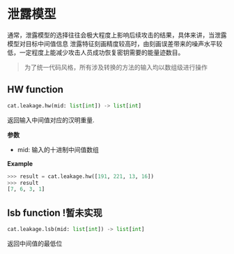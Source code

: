 # 泄露模型

通常，泄露模型的选择往往会极大程度上影响后续攻击的结果，具体来讲，当泄露模型对目标中间值信息 泄露特征刻画精度较高时，由刻画误差带来的噪声水平较低，一定程度上能减少攻击人员成功恢复密钥需要的能量迹数目。

>   为了统一代码风格，所有涉及转换的方法的输入均以数组级进行操作

## HW function

~~~python
cat.leakage.hw(mid: list[int]) -> list[int]
~~~

返回输入中间值对应的汉明重量.

**参数**

*   mid: 输入的十进制中间值数组

**Example**

~~~python
>>> result = cat.leakage.hw([191, 221, 13, 16])
>>> result
[7, 6, 3, 1]
~~~



## lsb function !暂未实现

~~~python
cat.leakage.lsb(mid: list[int]) -> list[int]
~~~

返回中间值的最低位



